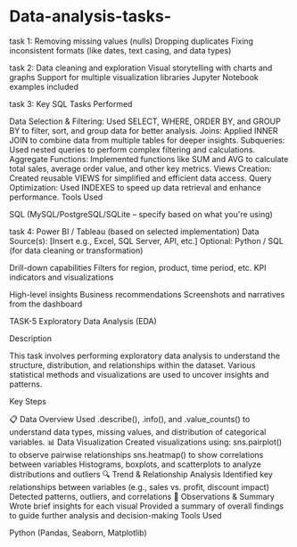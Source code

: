 # Data-analysis-tasks-
task 1:
Removing missing values (nulls)
Dropping duplicates
Fixing inconsistent formats (like dates, text casing, and data types)

task 2:
Data cleaning and exploration
Visual storytelling with charts and graphs
Support for multiple visualization libraries
Jupyter Notebook examples included

task 3:
Key SQL Tasks Performed

Data Selection & Filtering:
Used SELECT, WHERE, ORDER BY, and GROUP BY to filter, sort, and group data for better analysis.
Joins:
Applied INNER JOIN to combine data from multiple tables for deeper insights.
Subqueries:
Used nested queries to perform complex filtering and calculations.
Aggregate Functions:
Implemented functions like SUM and AVG to calculate total sales, average order value, and other key metrics.
Views Creation:
Created reusable VIEWS for simplified and efficient data access.
Query Optimization:
Used INDEXES to speed up data retrieval and enhance performance.
Tools Used

SQL (MySQL/PostgreSQL/SQLite – specify based on what you're using)

task 4:
Power BI / Tableau (based on selected implementation)
Data Source(s): [Insert e.g., Excel, SQL Server, API, etc.]
Optional: Python / SQL (for data cleaning or transformation)

Drill-down capabilities
Filters for region, product, time period, etc.
KPI indicators and visualizations

High-level insights
Business recommendations
Screenshots and narratives from the dashboard

TASK-5 Exploratory Data Analysis (EDA)

Description

This task involves performing exploratory data analysis to understand the structure, distribution, and relationships within the dataset. Various statistical methods and visualizations are used to uncover insights and patterns.

Key Steps

📋 Data Overview Used .describe(), .info(), and .value_counts() to understand data types, missing values, and distribution of categorical variables. 📊 Data Visualization Created visualizations using: sns.pairplot() to observe pairwise relationships sns.heatmap() to show correlations between variables Histograms, boxplots, and scatterplots to analyze distributions and outliers 🔍 Trend & Relationship Analysis Identified key relationships between variables (e.g., sales vs. profit, discount impact) Detected patterns, outliers, and correlations 📝 Observations & Summary Wrote brief insights for each visual Provided a summary of overall findings to guide further analysis and decision-making Tools Used

Python (Pandas, Seaborn, Matplotlib)
